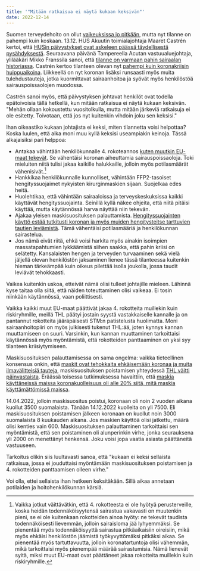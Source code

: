 ```yaml
---
title: '"Mitään ratkaisua ei näytä kukaan keksivän"'
date: 2022-12-14
---
```


Suomen terveydehoito on ollut [vaikeuksissa jo pitkään](/articles/sairaalakuormitus.html), mutta nyt tilanne on pahempi kuin koskaan. 
13.12. HUS Akuutin toimialajohtaja Maaret Castrén kertoi, että [HUSin päivystykset ovat askeleen päässä täydellisestä pysähdyksestä](https://yle.fi/a/74-20008425).
Seuraavana päivänä Tampereella Acutan vastuualuejohtaja, ylilääkäri Mikko Franssila sanoi, että [tilanne on varmaan pahin sairaalan historiassa](https://yle.fi/a/74-20008626).
Castrén kertoo tilanteen olevan nyt [pahempi kuin koronakriisin huippuaikoina](https://www.iltalehti.fi/kotimaa/a/33ed4eff-12f0-4cfb-b6ad-bef2e59e1fca). Liikkeellä on nyt koronan lisäksi runsaasti myös muita tulehdustauteja, jotka kuormittavat sairaanhoitoa ja syövät myös henkilöstöä sairauspoissaolojen muodossa.

Castrén sanoi myös, että päivystyksen johtavat henkilöt ovat todella epätoivoisia tällä hetkellä, kun mitään ratkaisua ei näytä kukaan keksivän. "Mehän ollaan kokoustettu vuositolkulla, mutta mitään järkeviä ratkaisuja ei ole esitetty. Toivotaan, että jos nyt kuitenkin vihdoin joku sen keksisi."

Ihan oikeastiko kukaan johtajista ei keksi, miten tilannetta voisi helpottaa? Koska luulen, että aika moni muu kyllä keksisi useampiakin keinoja. Tässä alkajaisiksi pari helppoa:

* Antakaa vähintään henkilökunnalle 4. rokoteannos [kuten muutkin EU-maat tekevät](https://www.is.fi/kotimaa/art-2000009176414.html). Se vähentäisi koronan aiheuttamia sairauspoissaoloja. Toki mieluiten niitä tulisi jakaa kaikille halukkaille, jolloin myös potilasmäärät vähenisivät.[^1]
* Hankkikaa henkilökunnalle kunnolliset, vähintään FFP2-tasoiset hengityssuojaimet nykyisten kirurginmaskien sijaan. Suojelkaa edes heitä.
* Huolehtikaa, että vähintään sairaaloissa ja terveyskeskuksissa kaikki käyttävät hengityssuojainta. Seinillä kyllä näkee ohjeita, että niitä pitäisi käyttää, mutta käytännössä harva näyttää niin tekevän.
* Ajakaa yleisen maskisuosituksen palauttamista.
[Hengityssuojainten käyttö estää tutkitusti koronan ja myös muiden hengitysteitse tarttuvien tautien leviämistä](https://www.sttinfo.fi/tiedote/kasvosuojukset-voivat-auttaa-ehkaisemaan-ilmavalitteisten-infektioiden-leviamista?publisherId=3747&releaseId=69959243).
Tämä vähentäisi potilasmääriä ja henkilökunnan sairastelua.
* Jos nämä eivät riitä, ehkä voisi harkita myös ainakin isoimpien massatapahtumien lykkäämistä siihen saakka, että pahin kriisi on selätetty. Kansalaisten hengen ja terveyden turvaaminen sekä vielä jäljellä olevan henkilöstön jaksaminen lienee tässä tilanteessa kuitenkin hieman tärkeämpää kuin oikeus pilettää isolla joukolla, jossa taudit leviävät tehokkaasti.

Vaikea kuitenkin uskoa, etteivät nämä olisi tulleet johtajille mieleen. Lähinnä kyse taitaa olla siitä, että näiden toteuttaminen olisi vaikeaa. Ei tosin niinkään käytännössä, vaan poliittisesti.

Vaikka kaikki muut EU-maat päättivät jakaa 4. rokotteita muillekin kuin riskiryhmille, meillä THL päätyi jostain syystä vastakkaiselle kannalle ja on pantannut rokotteita jääräpäisesti STM:n patistelusta huolimatta. Moni sairaanhoitopiiri on myös julkisesti tukenut THL:ää, joten kynnys kannan muuttamiseen on suuri. Varsinkin, kun kannan muuttaminen tarkoittaisi käytännössä myös myöntämistä, että rokotteiden panttaaminen on yksi syy tilanteen kriisiytymiseen.

Maskisuosituksen palauttamisessa on sama ongelma: vaikka tieteellinen konsensus onkin, että
[maskit ovat tehokkaita ehkäisemään koronaa ja muita ilmavälitteisiä tauteja](https://www.sttinfo.fi/tiedote/kasvosuojukset-voivat-auttaa-ehkaisemaan-ilmavalitteisten-infektioiden-leviamista?publisherId=3747&releaseId=69959243),
maskisuosituksen poistamisen yhteydessä
[THL väitti päinvastaista](https://www.sttinfo.fi/tiedote/thln-yleinen-maskisuositus-poistuu-mutta-maskia-voi-oman-harkinnan-mukaan-edelleen-kayttaa?publisherId=69817778&releaseId=69938371).
Eräässä toisessa tutkimuksessa havaittiin, että [maskia käyttäneissä maissa koronakuolleisuus oli alle 20% siitä, mitä maskia käyttämättömissä maissa](https://tekniikanmaailma.fi/tutkimus-laajamittainen-maskien-kaytto-vahentaa-koronakuolemia-merkittavasti/).

14.04.2022, jolloin maskisuositus poistui, koronaan oli noin 2 vuoden aikana kuollut 3500 suomalaista. Tänään 14.12.2022 kuolleita on yli 7500. Eli maskisuosituksen poistamisen jälkeen koronaan on kuollut noin 3000 suomalaista 8 kuukauden aikana. Jos maskien käyttöä olisi jatkettu, määrä olisi kenties vain 600. Maskisuosituksen palauttaminen tarkoittaisi sen myöntämistä, että sen poistaminen oli alunperinkin virhe, jonka seurauksena yli 2000 on menettänyt henkensä. Joku voisi jopa vaatia asiasta päättäneitä vastuuseen.

Tarkoitus olikin siis luultavasti sanoa, että "kukaan ei keksi sellaista ratkaisua, jossa ei jouduttaisi myöntämään maskisuosituksen poistamisen ja 4. rokotteiden panttaamisen olleen virhe."

Voi olla, ettei sellaista ihan hetkeen keksitäkään. Sillä aikaa annetaan potilaiden ja hoitohenkilökunnan kärsiä.

[^1]: Vaikka jotkut väittävätkin, että 4. rokotteesta ei ole hyötyä perusterveille, koska heidän todennäköisyytensä sairastua vakavasti on muutenkin pieni, se ei ole kuitenkaan rokotteiden ainoa hyöty: ne tekevät taudista todennäköisesti lievemmän, jolloin sairaisloma jää lyhyemmäksi. Se pienentää myös todennäköisyyttä sairastua pitkäaikaisiin oireisiin, mikä myös ehkäisi henkilöstön jäämistä työkyvyttömäksi pitkäksi aikaa. Se pienentää myös tartuttavuutta, jolloin koronatartuntoja olisi vähemmän, mikä tarkoittaisi myös pienempää määrää sairastumisia. Nämä lienevät syitä, miksi muut EU-maat ovat päättäneet jakaa rokotteita muillekin kuin riskiryhmille.
